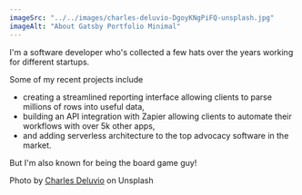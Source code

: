 ```yaml
---
imageSrc: "../../images/charles-deluvio-DgoyKNgPiFQ-unsplash.jpg"
imageAlt: "About Gatsby Portfolio Minimal"
---
```


I'm a software developer who's collected a few hats over the years working for different startups. 

Some of my recent projects include 
- creating a streamlined reporting interface allowing clients to parse millions of rows into useful data, 
- building an API integration with Zapier allowing clients to automate their workflows with over 5k other apps, 
- and adding serverless architecture to the top advocacy software in the market. 

But I'm also known for being the board game guy!

Photo by <a href="https://unsplash.com/@charlesdeluvio?utm_source=unsplash&utm_medium=referral&utm_content=creditCopyText" target="_blank" rel="nofollow noopener noreferrer" aria-label="External Link"><u>Charles Deluvio</u></a> on Unsplash
